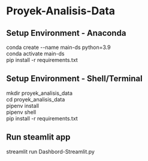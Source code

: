 # Proyek-Analisis-Data
## Setup Environment - Anaconda
conda create --name main-ds python=3.9<br>
conda activate main-ds<br>
pip install -r requirements.txt<br>

## Setup Environment - Shell/Terminal
mkdir proyek_analisis_data<br>
cd proyek_analisis_data<br>
pipenv install<br>
pipenv shell<br>
pip install -r requirements.txt

## Run steamlit app
streamlit run Dashbord-Streamlit.py
